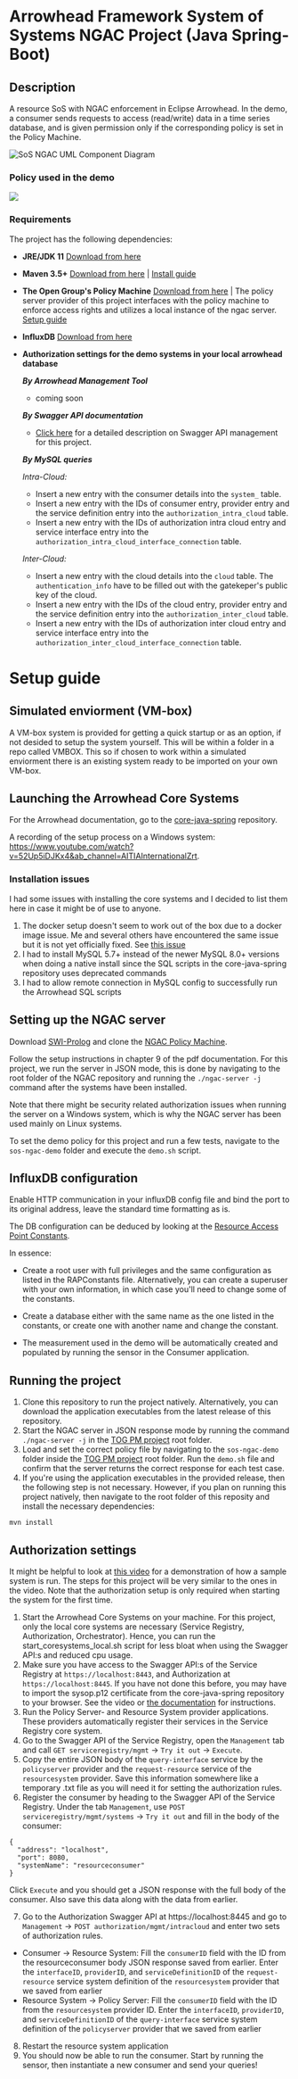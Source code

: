 # Arrowhead Framework System of Systems NGAC Project (Java Spring-Boot)

## Description
A resource SoS with NGAC enforcement in Eclipse Arrowhead. In the demo, a consumer sends requests to access (read/write) data in a time series database, and is given permission only if the corresponding policy is set in the Policy Machine.

![SoS NGAC UML Component Diagram](doc/Component1.png?raw=true "SoS NGAC UML Component Diagram")

### Policy used in the demo

<img src="doc/Policy.png">


### Requirements

The project has the following dependencies:
* **JRE/JDK 11** [Download from here](https://www.oracle.com/technetwork/java/javase/downloads/jdk11-downloads-5066655.html)
* **Maven 3.5+** [Download from here](http://maven.apache.org/download.cgi) | [Install guide](https://www.baeldung.com/install-maven-on-windows-linux-mac)
* **The Open Group's Policy Machine**  [Download from here](https://github.com/esen96/tog-ngac-crosscpp-LTU) | The policy server provider of this project interfaces with the policy machine to enforce access rights and utilizes a local instance of the ngac server. [Setup guide](#ngacserver)
* **InfluxDB** [Download from here](https://portal.influxdata.com/downloads/)  
* **Authorization settings for the demo systems in your local arrowhead database**

  ***By Arrowhead Management Tool***
  - coming soon
  
  ***By Swagger API documentation***
  
  - [Click here](#authorizationsettings) for a detailed description on Swagger API management for this project. 
  
  ***By MySQL queries***
  
  *Intra-Cloud:*
  - Insert a new entry with the consumer details into the `system_` table.
  - Insert a new entry with the IDs of consumer entry, provider entry and the service definition entry into the `authorization_intra_cloud` table.
  - Insert a new entry with the IDs of authorization intra cloud entry and service interface entry into the `authorization_intra_cloud_interface_connection` table.
  
  *Inter-Cloud:*
  - Insert a new entry with the cloud details into the `cloud` table. The `authentication_info` have to be filled out with the gatekeper's public key of the cloud.
  - Insert a new entry with the IDs of the cloud entry, provider entry and the service definition entry into the `authorization_inter_cloud` table.
  - Insert a new entry with the IDs of authorization inter cloud entry and service interface entry into the `authorization_inter_cloud_interface_connection` table.



# Setup guide

## Simulated enviorment (VM-box) 
A VM-box system is provided for getting a quick startup or as an option, if not desided to setup the system yourself. This will be within a folder in a repo called VMBOX. This so if chosen to work within a simulated enviorment there is an existing system ready to be imported on your own VM-box.  

## Launching the Arrowhead Core Systems

For the Arrowhead documentation, go to the [core-java-spring](https://github.com/eclipse-arrowhead/core-java-spring) repository.

A recording of the setup process on a Windows system: https://www.youtube.com/watch?v=52Up5iDJKx4&ab_channel=AITIAInternationalZrt.

### Installation issues

I had some issues with installing the core systems and I decided to list them here in case it might be of use to anyone.

1) The docker setup doesn't seem to work out of the box due to a docker image issue. Me and several others have encountered the same issue but it is not yet officially fixed. See [this issue](https://github.com/eclipse-arrowhead/core-java-spring/issues/361)
2) I had to install MySQL 5.7+ instead of the newer MySQL 8.0+ versions when doing a native install since the SQL scripts in the core-java-spring repository uses deprecated commands
3) I had to allow remote connection in MySQL config to successfully run the Arrowhead SQL scripts




<a name="ngacserver" />

## Setting up the NGAC server

Download [SWI-Prolog](https://www.swi-prolog.org/Download.html) and clone the [NGAC Policy Machine](https://github.com/esen96/tog-ngac-crosscpp-LTU).

Follow the setup instructions in chapter 9 of the pdf documentation. For this project, we run the server in JSON mode, this is done by navigating to the root folder of the NGAC repository and running the ``./ngac-server -j`` command after the systems have been installed. 

Note that there might be security related authorization issues when running the server on a Windows system, which is why the NGAC server has been used mainly on Linux systems.

To set the demo policy for this project and run a few tests, navigate to the ``sos-ngac-demo`` folder and execute the ``demo.sh`` script.

## InfluxDB configuration
Enable HTTP communication in your influxDB config file and bind the port to its original address, leave the standard time formatting as is.

The DB configuration can be deduced by looking at the [Resource Access Point Constants](https://github.com/esen96/sos-ngac/blob/master/sos-ngac/sos-ngac-resource-system/src/main/java/ai/aitia/sos_ngac/resource_system/rap/RAPConstants.java).

In essence: 
* Create a root user with full privileges and the same configuration as listed in the RAPConstants file. Alternatively, you can create a superuser with your own information, in which case you'll need to change some of the constants. 

* Create a database either with the same name as the one listed in the constants, or create one with another name and change the constant.

* The measurement used in the demo will be automatically created and populated by running the sensor in the Consumer application. 

## Running the project

1) Clone this repository to run the project natively. Alternatively, you can download the application executables from the latest release of this repository.
2) Start the NGAC server in JSON response mode by running the command ``./ngac-server -j`` in the [TOG PM project](https://github.com/esen96/tog-ngac-crosscpp-LTU)  root folder.
3) Load and set the correct policy file by navigating to the ``sos-ngac-demo`` folder inside the [TOG PM project](https://github.com/esen96/tog-ngac-crosscpp-LTU)  root folder. Run the ``demo.sh`` file and confirm that the server returns the correct response for each test case.
4) If you're using the application executables in the provided release, then the following step is not necessary. However, if you plan on running this project natively, then navigate to the root folder of this reposity and install the necessary dependencies:

```
mvn install
```

<a name="authorizationsettings" />

## Authorization settings

It might be helpful to look at [this video](https://www.youtube.com/watch?v=9BHemnv3mQA&ab_channel=AITIAInternationalZrt.) for a demonstration of how a sample system is run. The steps for this project will be very similar to the ones in the video. Note that the authorization setup is only required when starting the system for the first time. 

1) Start the Arrowhead Core Systems on your machine. For this project, only the local core systems are necessary (Service Registry, Authorization, Orchestrator). Hence, you can run the start_coresystems_local.sh script for less bloat when using the Swagger API:s and reduced cpu usage.
2) Make sure you have access to the Swagger API:s of the Service Registry at ``https://localhost:8443``, and Authorization at ``https://localhost:8445``. If you have not done this before, you may have to import the sysop.p12 certificate from the core-java-spring repository to your browser. See the video or [the documentation](https://github.com/eclipse-arrowhead/core-java-spring) for instructions.
3) Run the Policy Server- and Resource System provider applications. These providers automatically register their services in the Service Registry core system. 
4) Go to the Swagger API of the Service Registry, open the ``Management`` tab and call ``GET serviceregistry/mgmt`` -> ``Try it out`` -> ``Execute``. 
5) Copy the entire JSON body of the ``query-interface`` service by the ``policyserver`` provider and the ``request-resource`` service of the ``resourcesystem`` provider. Save this information somewhere like a temporary .txt file as you will need it for setting the authorization rules.
6) Register the consumer by heading to the Swagger API of the Service Registry. Under the tab ``Management``, use ``POST serviceregistry/mgmt/systems`` -> ``Try it out`` and fill in the body of the consumer:

```
{
  "address": "localhost",
  "port": 8080,
  "systemName": "resourceconsumer"
}
```
Click ``Execute`` and you should get a JSON response with the full body of the consumer. Also save this data along with the data from earlier.

7) Go to the Authorization Swagger API at https://localhost:8445 and go to ``Management`` -> ``POST authorization/mgmt/intracloud`` and enter two sets of authorization rules.
 * Consumer -> Resource System: Fill the ``consumerID`` field with the ID from the resourceconsumer body JSON response saved from earlier. Enter the ``interfaceID``, ``providerID``, and ``serviceDefinitionID`` of the ``request-resource`` service system definition of the ``resourcesystem`` provider that we saved from earlier
 * Resource System -> Policy Server: Fill the ``consumerID`` field with the ID from the ``resourcesystem`` provider ID. Enter the ``interfaceID``, ``providerID``, and ``serviceDefinitionID`` of the ``query-interface`` service system definition of the ``policyserver`` provider that we saved from earlier
8) Restart the resource system application
9) You should now be able to run the consumer. Start by running the sensor, then instantiate a new consumer and send your queries!


